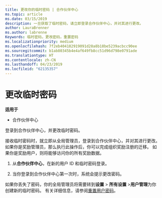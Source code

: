 ```yaml
---
title: 更改你的临时密码 | 合作伙伴中心
ms.topic: article
ms.date: 03/15/2019
description: 一旦获取了临时密码，请立即登录合作伙伴中心，并对其进行更改。
author: LauraBrenner
ms.author: labrenne
Keywords: 临时密码，更改密码，重置密码
ms.localizationpriority: medium
ms.openlocfilehash: 7f2eb404182919091d28a8b18be5239acbcc90ee
ms.sourcegitcommit: b1ab80345b4e4af649fb8cc51d96d798e0791ade
ms.translationtype: HT
ms.contentlocale: zh-CN
ms.lasthandoff: 04/23/2019
ms.locfileid: "62135357"
---
```

# <a name="change-your-temporary-password"></a>更改临时密码

**适用于**

-  合作伙伴中心

登录到合作伙伴中心，并更改临时密码。

接收临时密码时，就立即从全局管理员，登录到合作伙伴中心，并对其进行更改。 如果你是奖励管理员，那么执行此操作后，你可以完成组织奖励注册的迁移。 如果你是奖励用户，则将能够访问你的所有奖励数据。

1.  从**合作伙伴中心**，在新的用户 ID 和临时密码登录。

2.  当你登录到合作伙伴中心第一次时，系统会提示更改密码。

如果你丢失了密码，你的全局管理员将需要转到**设置** > **所有设置** >**用户管理**为你创建新的临时密码。
有关详细信息，请参阅[重置用户密码](reset-a-user-password.md)。


 

 



